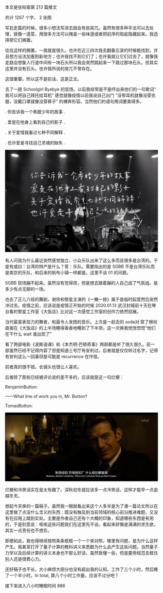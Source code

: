 本文是张衔瑜第 213 篇推文

共计 1267 个字， 2 张图

写尬走篇的时候，很多小想法写进去就会有些突兀。虽然有很多种手法可以去处理，就像一道菜，用很多方法可以掩盖一些味道或者把前序的瑕疵隐藏起来。我选择把它们搁置。

往往这样的搁置，一晃就是很久。也许在近三四次我去翻备忘录的时候能找到，并且想方设法加塞到新地方；也许我找不到它们了；也许我就让它们过去了，就像我走路会想象人行道中间有一块石头所以我会突然跳起来一下跳过那块石头。但其实这里并没有石头。也许我所说的突兀不曾存在。

这很重要。所以这不是前话，这是正文。

去了一趟 Schoolgirl Byebye 的现场。以前我经常是不是哼出来他们的一句歌词“ 我可以把自己拜托给耳机” 感觉就像疫情以前我说自己出门 “没带耳机就像没穿衣服，没戴口罩就像没穿裤子” 的裸奔形容。当然他们的语句用词要美得多。

. 你告诉我一个希腊少年的故事 .

. 爱是在他身上看到自己的影子 .

. 关于爱情我看过七种不同解释 .

. 也许爱是寻找自己灵魂的缺失 .

![](./images/img_001.jpeg)

有人问我为什么最近突然感觉独立、小众乐队出来了这么多而且很多是台湾的。于是有或曰：台湾的特产是什么？答：乐队。需要指出的是 SGBB 不是台湾乐队而是南京的乐队，和后来的帆布小镇一样都是。这里不谈 01 的问题。

SGBB 现场蹦不起来。虽然没有觉得烦，但是想去跟着蹦的人自己成了气氛组。是多少有点无聊的一场。

也去了正儿八经的舞剧，谢欣和黎星主演的《一撇一捺》属于是临时起意然后突然冲过去。疫情之前，应该说是疫情正开始的时候 2020.01.13 武汉封城前十天在琴台看的黎星工作室《大饭店》比对这一次感觉工作室的创作力依然招展。

当代最富表现力的舞者，和最令人发困的音乐。上次是一起去的 soda对 穿了棉袄直接在《大饭店》的上半场睡得香香地睡到了下半场，这一次换我恍恍惚惚“他们在干什么 wait 谁出现了”

看了两部电影《波斯语课》和《本杰明·巴顿奇事》两部都是听了很久很久。前一部虽然已经不记得内容了但是知道三号厅有安利过。后者就是仅仅听过名字，记得有安利这么一回事但是可能是 recurrence 在作怪。

前者真的很不错。长镜头也很让人喜欢。

后者除了那些已经被评论说的差不多的，应该就是这一句烂梗：

BenjaminButton:

——What line of work you in, Mr. Button?

TomasButton:

![](./images/img_002.jpeg)

烂梗和冷笑话实在是太有趣了。深秋初冬就应该多一点冷笑话，这样才能早一点逾越冬天。

想起今天审的一篇稿子。虽然我一眼就看出来这个人多半是为了凑一篇论文所以在这里做了点没什么含义的东西：既没有触及到当前领域的核心前沿推进难题、又没有在应用上踏到实处。主要是作者自己还有个大概的印象，知道哪些东西是有用的，于是刻意说：咳咳这些问题我们在这里先不谈。看起来好像是满满的求生欲，其实一点责任也不想负。

即便如此，我也得继续按照条条框框一个一个来对照，哪里有问题，是为什么这样产生。我甚至打开了量子计算的教科讲义来悉数为什么会产生这些问题。当然量子力学以及后续计算的讲义本身也不那么好读，虽然我懂一些，但是要用规范去框住别人还是很费心力。

还好稿子也不长，大小麻烦大部分也没有超出我的认知。工作了三个小时，然后睡了一个半小时。In total, 算八个小时工作量，应该不过分吧？

接下来进入八小时睡眠时间 886
